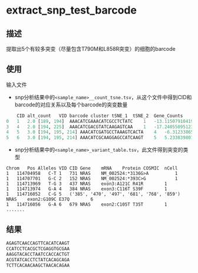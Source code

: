 # extract_snp_test_barcode

## 描述

提取出5个有较多突变（尽量包含T790M和L858R突变）的细胞的barcode

## 使用

输入文件

- snp分析结果中的`<sample_name>__count_tsne.tsv`，从这个文件中得到CID和barcode的对应关系以及每个barcode的突变数量

```python
	CID	alt_count	VID	barcode	cluster	tSNE_1	tSNE_2	Gene_Counts
0	1	2.0	[189, 194]	AAACATCGAAACATCGCCTCTATC	1	-13.115079104195699	-16.3938413442029	2227
3	4	2.0	[194, 225]	AAACATCGACGTATCAAGAGTCAA	1	-17.2405509512317	-9.58486363185642	2454
4	5	3.0	[194, 195, 214]	AAACATCGATGCCTAAAGTCACTA	4	-6.312338659492969	15.6323557309553	1384
5	6	3.0	[194, 195, 214]	AAACATCGCAAGGAGCCATCAAGT	5	5.23383980122655	26.6677560190516	311
```

- snp分析结果中的`<sample_name>_variant_table.tsv`，此文件得到突变的类型

```shell
Chrom	Pos	Alleles	VID	CID	Gene	mRNA	Protein	COSMIC	nCell
1	114704958	C-T	1	731	NRAS	NM_002524:*3136G>A			1
1	114707701	G-C	2	152	NRAS	NM_002524:*393C>G			1
1	114713969	T-G	3	437	NRAS	exon3:A121C	R41R		1
1	114713974	G-A	4	384	NRAS	exon3:C116T	S39F		1
1	114716052	C-G	5	('385', '470', '497', '681', '768', '859')	NRAS	exon2:G109C	E37Q		6
1	114716056	G-A	6	679	NRAS	exon2:C105T	T35T		1
.......
```

## 结果

```python
AGAGTCAACCAGTTCACATCAAGT
CCATCCTCACGCTCGAGGTGCGAA
AAGGTACACCTAATCCACCACTGT
ACGTATCACCTCTATCACAGCAGA
TCTTCACAACAAGCTAACACAGAA
```

